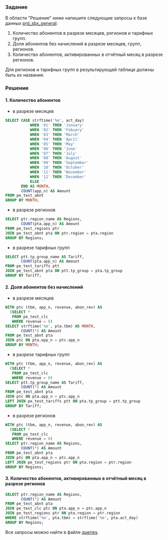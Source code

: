 ### Задание

В области "Решение" ниже напишите следующие запросы к базе 
данных [prd_sbx_general](https://github.com/totydie/junior-analyst-portfolio/blob/main/sql/mts/description_db.md):

1. Количество абонентов в разрезе месяцев, регионов и тарифных групп.
2. Доля абонентов без начислений в разрезе месяцев, групп, регионов.
3. Количество абонентов, активированных в отчётный месяц 
в разрезе регионов.

Для регионов и тарифных групп в результирующей таблице 
должны быть их названия.


### Решение

#### 1. Количество абонентов 

- в разрезе месяцев
```sql
SELECT CASE strftime('%m', act_day)
           WHEN '01' THEN 'January'
           WHEN '02' THEN 'Febuary'
           WHEN '03' THEN 'March'
           WHEN '04' THEN 'April'
           WHEN '05' THEN 'May'
           WHEN '06' THEN 'June'
           WHEN '07' THEN 'July'
           WHEN '08' THEN 'August'
           WHEN '09' THEN 'September'
           WHEN '10' THEN 'October'
           WHEN '11' THEN 'November'
           WHEN '12' THEN 'December'
           ELSE ''
       END AS MONTH,
       COUNT(app_n) AS Amount
FROM pe_test_abnt
GROUP BY MONTH;
```

- в разрезе регионов
```sql
SELECT ptr.region_name AS Regions,
       COUNT(pta.app_n) AS Amount
FROM pe_test_regions ptr
JOIN pe_test_abnt pta ON ptr.region = pta.region
GROUP BY Regions;
```

- в разрезе тарифных групп
```sql
SELECT ptt.tp_group_name AS Tariff,
       COUNT(pta.app_n) AS Amount
FROM pe_test_tariffs ptt
JOIN pe_test_abnt pta ON ptt.tp_group = pta.tp_group
GROUP BY Tariff;
```

#### 2. Доля абонентов без начислений 

- в разрезе месяцев
```sql
WITH ptc (tbm, app_n, revenue, abon_rev) AS
  (SELECT *
   FROM pe_test_clc
   WHERE revenue = 0)
SELECT strftime('%m', pta.tbm) AS MONTH,
       COUNT(*) AS Amount
FROM pe_test_abnt pta
JOIN ptc ON pta.app_n = ptc.app_n
GROUP BY MONTH;
```

- в разрезе тарифных групп
```sql
WITH ptc (tbm, app_n, revenue, abon_rev) AS
  (SELECT *
   FROM pe_test_clc
   WHERE revenue = 0)
SELECT ptt.tp_group_name AS Tariff,
       COUNT(*) AS Amount
FROM pe_test_abnt pta
JOIN ptc ON pta.app_n = ptc.app_n
LEFT JOIN pe_test_tariffs ptt ON pta.tp_group = ptt.tp_group
GROUP BY Tariff;
```

- в разрезе регионов
```sql
WITH ptc (tbm, app_n, revenue, abon_rev) AS
  (SELECT *
   FROM pe_test_clc
   WHERE revenue = 0)
SELECT ptr.region_name AS Regions,
       COUNT(*) AS Amount
FROM pe_test_abnt pta
JOIN ptc ON pta.app_n = ptc.app_n
LEFT JOIN pe_test_regions ptr ON pta.region = ptr.region
GROUP BY Regions;
```

#### 3. Количество абонентов, активированных в отчётный месяц в разрезе регионов

```sql
SELECT ptr.region_name AS Regions,
       COUNT(*) AS Amount
FROM pe_test_abnt pta
JOIN pe_test_clc ptc ON pta.app_n = ptc.app_n
JOIN pe_test_regions ptr ON pta.region = ptr.region
WHERE strftime('%m', pta.tbm) = strftime('%m', pta.act_day)
GROUP BY Regions;
```

Все запросы можно найти в файле [queries](https://github.com/totydie/junior-analyst-portfolio/blob/main/sql/mts/queries.sql).